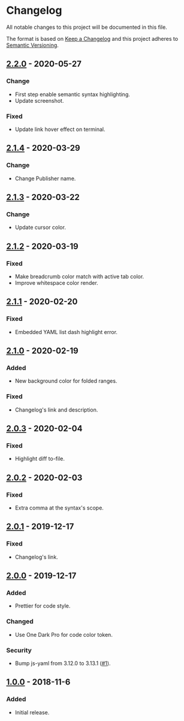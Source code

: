 # Changelog

All notable changes to this project will be documented in this file.

The format is based on [Keep a Changelog](http://keepachangelog.com/) and this project adheres to [Semantic Versioning](https://semver.org/).

## [2.2.0] - 2020-05-27

### Change

- First step enable semantic syntax highlighting.
- Update screenshot.

### Fixed

- Update link hover effect on terminal.

## [2.1.4] - 2020-03-29

### Change

- Change Publisher name.

## [2.1.3] - 2020-03-22

### Change

- Update cursor color.

## [2.1.2] - 2020-03-19

### Fixed

- Make breadcrumb color match with active tab color.
- Improve whitespace color render.

## [2.1.1] - 2020-02-20

### Fixed

- Embedded YAML list dash highlight error.

## [2.1.0] - 2020-02-19

### Added

- New background color for folded ranges.

### Fixed

- Changelog's link and description.

## [2.0.3] - 2020-02-04

### Fixed

- Highlight diff to-file.

## [2.0.2] - 2020-02-03

### Fixed

- Extra comma at the syntax's scope.

## [2.0.1] - 2019-12-17

### Fixed

- Changelog's link.

## [2.0.0] - 2019-12-17

### Added

- Prettier for code style.

### Changed

- Use One Dark Pro for code color token.

### Security

- Bump js-yaml from 3.12.0 to 3.13.1 ([#1](https://github.com/Ruppyio/Dark-Party/pull/1)).

## [1.0.0] - 2018-11-6

### Added

- Initial release.

[unreleased]: https://github.com/Ruppyio/Dark-Party/compare/v2.2.0...HEAD
[2.2.0]: https://github.com/Ruppyio/Dark-Party/compare/v2.1.4...v2.2.0
[2.1.4]: https://github.com/Ruppyio/Dark-Party/compare/v2.1.3...v2.1.4
[2.1.3]: https://github.com/Ruppyio/Dark-Party/compare/v2.1.2...v2.1.3
[2.1.2]: https://github.com/Ruppyio/Dark-Party/compare/v2.1.1...v2.1.2
[2.1.1]: https://github.com/Ruppyio/Dark-Party/compare/v2.1.0...v2.1.1
[2.1.0]: https://github.com/Ruppyio/Dark-Party/compare/v2.0.3...v2.1.0
[2.0.3]: https://github.com/Ruppyio/Dark-Party/compare/v2.0.2...v2.0.3
[2.0.2]: https://github.com/Ruppyio/Dark-Party/compare/v2.0.1...v2.0.2
[2.0.1]: https://github.com/Ruppyio/Dark-Party/compare/v2.0.0...v2.0.1
[2.0.0]: https://github.com/Ruppyio/Dark-Party/compare/v1.0.2...v2.0.0
[1.0.0]: https://github.com/Ruppyio/Dark-Party/tree/cc28019ba07ec6f07118d3fe8e95fbd10bfc0ac3
